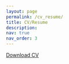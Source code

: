 ```yaml
---
layout: page
permalink: /cv_resume/
title: CV/Resume
description: 
nav: true
nav_order: 3
---
```


[Download CV](/assets/pdf/cv_sz.pdf)

<!-- [Download Resume](/assets/pdf/resume_sz.pdf) -->

